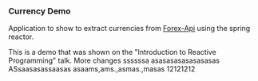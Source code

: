 ### Currency Demo

Application to show to extract currencies from [Forex-Api](/Volumes/repositories/currency-app/back-end/src/main/java/com/beta/reactive/currency/CurrencyService.java) using the spring reactor.

This is a demo that was shown on the "Introduction to Reactive Programming" talk. More changes
ssssssa
asasasasasasasasas
ASsaasasassaasas
asaams,ams.,asmas.,masas
12121212
